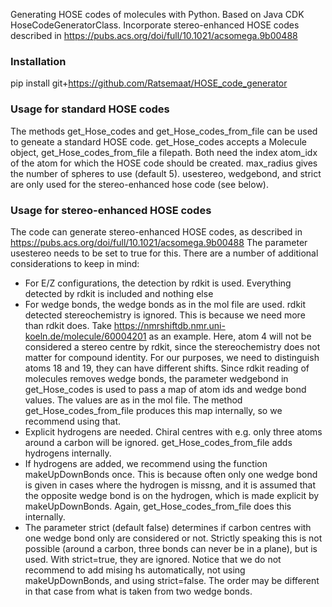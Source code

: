 Generating HOSE codes of molecules with Python. Based on Java CDK HoseCodeGeneratorClass. Incorporate stereo-enhanced HOSE codes described in https://pubs.acs.org/doi/full/10.1021/acsomega.9b00488


### Installation
pip install git+https://github.com/Ratsemaat/HOSE_code_generator

### Usage for standard HOSE codes

The methods get_Hose_codes and get_Hose_codes_from_file can be used to geneate a standard HOSE code. get_Hose_codes accepts a Molecule object, get_Hose_codes_from_file a filepath. Both need the index atom_idx of the atom for which the HOSE code should be created. max_radius gives the number of spheres to use (default 5). usestereo, wedgebond, and strict are only used for the stereo-enhanced hose code (see below).

### Usage for stereo-enhanced HOSE codes

The code can generate stereo-enhanced HOSE codes, as described in https://pubs.acs.org/doi/full/10.1021/acsomega.9b00488 The parameter usestereo needs to be set to true for this. There are a number of additional considerations to keep in mind:

* For E/Z configurations, the detection by rdkit is used. Everything detected by rdkit is included and nothing else
* For wedge bonds, the wedge bonds as in the mol file are used. rdkit detected stereochemistry is ignored. This is because we need more than rdkit does. Take https://nmrshiftdb.nmr.uni-koeln.de/molecule/60004201 as an example. Here, atom 4 will not be considered a stereo centre by rdkit, since the stereochemistry does not matter for compound identity. For our purposes, we need to distinguish atoms 18 and 19, they can have different shifts. Since rdkit reading of molecules removes wedge bonds, the parameter wedgebond in get_Hose_codes is used to pass a map of atom ids and wedge bond values. The values are as in the mol file. The method get_Hose_codes_from_file produces this map internally, so we recommend using that.
* Explicit hydrogens are needed. Chiral centres with e.g. only three atoms around a carbon will be ignored. get_Hose_codes_from_file adds hydrogens internally.
* If hydrogens are added, we recommend using the function makeUpDownBonds once. This is because often only one wedge bond is given in cases where the hydrogen is missng, and it is assumed that the opposite wedge bond is on the hydrogen, which is made explicit by makeUpDownBonds. Again, get_Hose_codes_from_file does this internally.
* The parameter strict (default false) determines if carbon centres with one wedge bond only are considered or not. Strictly speaking this is not possible (around a carbon, three bonds can never be in a plane), but is used. With strict=true, they are ignored. Notice that we do not recommend to add mising hs automatically, not using makeUpDownBonds, and using strict=false. The order may be different in that case from what is taken from two wedge bonds.